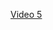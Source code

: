[Video 5](https://egghead.io/lessons/javascript-redux-writing-a-counter-reducer-with-tests#/tab-transcript)